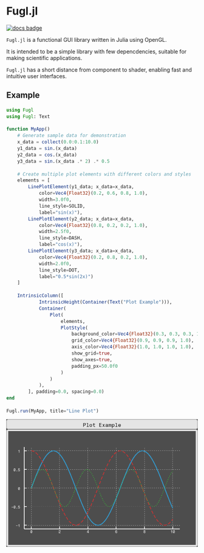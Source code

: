 # Fugl.jl

[![docs badge](https://img.shields.io/badge/docs-latest-blue.svg)](https://erikbuer.github.io/Fugl.jl/dev/)

`Fugl.jl` is a functional GUI library written in Julia using OpenGL.

It is intended to be a simple library with few depencdencies, suitable for making scientific applications.

`Fugl.jl` has a short distance from component to shader, enabling fast and intuitive user interfaces.

## Example

```julia
using Fugl
using Fugl: Text

function MyApp()
    # Generate sample data for demonstration
    x_data = collect(0.0:0.1:10.0)
    y1_data = sin.(x_data)
    y2_data = cos.(x_data)
    y3_data = sin.(x_data .* 2) .* 0.5

    # Create multiple plot elements with different colors and styles
    elements = [
        LinePlotElement(y1_data; x_data=x_data,
            color=Vec4{Float32}(0.2, 0.6, 0.8, 1.0),
            width=3.0f0,
            line_style=SOLID,
            label="sin(x)"),
        LinePlotElement(y2_data; x_data=x_data,
            color=Vec4{Float32}(0.8, 0.2, 0.2, 1.0),
            width=2.5f0,
            line_style=DASH,
            label="cos(x)"),
        LinePlotElement(y3_data; x_data=x_data,
            color=Vec4{Float32}(0.2, 0.8, 0.2, 1.0),
            width=2.0f0,
            line_style=DOT,
            label="0.5*sin(2x)")
    ]

    IntrinsicColumn([
            IntrinsicHeight(Container(Text("Plot Example"))),
            Container(
                Plot(
                    elements,
                    PlotStyle(
                        background_color=Vec4{Float32}(0.3, 0.3, 0.3, 1.0),  # Gray background
                        grid_color=Vec4{Float32}(0.9, 0.9, 0.9, 1.0),        # Light gray grid
                        axis_color=Vec4{Float32}(1.0, 1.0, 1.0, 1.0),        # White axes
                        show_grid=true,
                        show_axes=true,
                        padding_px=50.0f0
                    )
                )
            ),
        ], padding=0.0, spacing=0.0)
end

Fugl.run(MyApp, title="Line Plot")
```

![Line Plot](docs/src/assets/linePlot.png)
